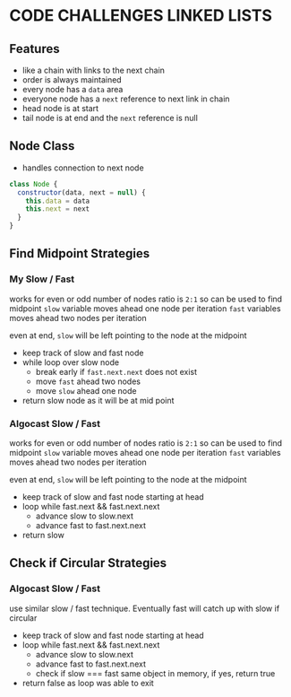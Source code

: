 # CODE CHALLENGES LINKED LISTS

## Features

- like a chain with links to the next chain
- order is always maintained
- every node has a `data` area
- everyone node has a `next` reference to next link in chain
- head node is at start
- tail node is at end and the `next` reference is null

## Node Class

- handles connection to next node

```javascript
class Node {
  constructor(data, next = null) {
    this.data = data
    this.next = next
  }
}
```

## Find Midpoint Strategies

### My Slow / Fast

works for even or odd number of nodes
ratio is `2:1` so can be used to find midpoint
`slow` variable moves ahead one node per iteration
`fast` variables moves ahead two nodes per iteration

even at end, `slow` will be left pointing to the node at the midpoint

- keep track of slow and fast node
- while loop over slow node
  - break early if `fast.next.next` does not exist
  - move `fast` ahead two nodes
  - move `slow` ahead one node
- return slow node as it will be at mid point

### Algocast Slow / Fast

works for even or odd number of nodes
ratio is `2:1` so can be used to find midpoint
`slow` variable moves ahead one node per iteration
`fast` variables moves ahead two nodes per iteration

even at end, `slow` will be left pointing to the node at the midpoint

- keep track of slow and fast node starting at head
- loop while fast.next && fast.next.next
  - advance slow to slow.next
  - advance fast to fast.next.next
- return slow

## Check if Circular Strategies

### Algocast Slow / Fast

use similar slow / fast technique. Eventually fast will catch up with slow if circular

- keep track of slow and fast node starting at head
- loop while fast.next && fast.next.next
  - advance slow to slow.next
  - advance fast to fast.next.next
  - check if slow === fast same object in memory, if yes, return true
- return false as loop was able to exit
